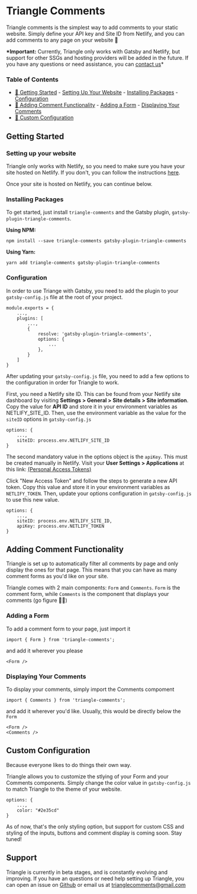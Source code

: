 # Triangle Comments

Triangle comments is the simplest way to add comments to your static website. Simply define your API key and Site ID from Netlify, and you can add comments to any page on your website 🎉

**\*Important:** Currently, Triangle only works with Gatsby and Netlify, but support for other SSGs and hosting providers will be added in the future. If you have any questions or need assistance, you can [contact us](https://github.com/jarodpeachey/triangle-comments#support)\*

### Table of Contents

- [🚀 Getting Started](https://github.com/jarodpeachey/triangle-comments#getting-started) - [Setting Up Your Website](https://github.com/jarodpeachey/triangle-comments#setting-up-your-website) - [Installing Packages](https://github.com/jarodpeachey/triangle-comments#installing-packages) - [Configuration](https://github.com/jarodpeachey/triangle-comments#configuration)
- [💬 Adding Comment Functionality](https://github.com/jarodpeachey/triangle-comments#adding-comment-functionality) - [Adding a Form](https://github.com/jarodpeachey/triangle-comments#adding-a-form) - [Displaying Your Comments](https://github.com/jarodpeachey/triangle-comments#displaying-your-comments)
- [🎨 Custom Configuration](https://github.com/jarodpeachey/triangle-comments#custom-configuration)

## Getting Started

### Setting up your website

Triangle only works with Netlify, so you need to make sure you have your site hosted on Netlify. If you don't, you can follow the instructions [here](https://www.netlify.com/blog/2016/10/27/a-step-by-step-guide-deploying-a-static-site-or-single-page-app/).

Once your site is hosted on Netlify, you can continue below.

### Installing Packages

To get started, just install `triangle-comments` and the Gatsby plugin, `gatsby-plugin-triangle-comments`.

**Using NPM:**

```
npm install --save triangle-comments gatsby-plugin-triangle-comments
```

**Using Yarn:**

```
yarn add triangle-comments gatsby-plugin-triangle-comments
```

### Configuration

In order to use Triange with Gatsby, you need to add the plugin to your `gatsby-config.js` file at the root of your project.

```
module.exports = {
	...,
	plugins: [
		...,
		{
			resolve: 'gatsby-plugin-triangle-comments',
			options: {
				...
			},
		}
	]
}
```

After updating your `gatsby-config.js` file, you need to add a few options to the configuration in order for Triangle to work.

First, you need a Netlify site ID. This can be found from your Netlify site dashboard by visiting **Settings > General > Site details > Site information**. Copy the value for **API ID** and store it in your environment variables as NETLIFY_SITE_ID. Then, use the environment variable as the value for the `siteID` options in `gatsby-config.js`

```
options: {
	...,
	siteID: process.env.NETLIFY_SITE_ID
}
```

The second mandatory value in the options object is the `apiKey`. This must be created manually in Netlify. Visit your **User Settings > Applications** at this link: [(Personal Access Tokens)](https://app.netlify.com/user/applications#personal-access-tokens)

Click "New Access Token" and follow the steps to generate a new API token. Copy this value and store it in your environment variables as `NETLIFY_TOKEN`. Then, update your options configuration in `gatsby-config.js` to use this new value.

```
options: {
	...,
	siteID: process.env.NETLIFY_SITE_ID,
	apiKey: process.env.NETLIFY_TOKEN
}
```

## Adding Comment Functionality

Triangle is set up to automatically filter all comments by page and only display the ones for that page. This means that you can have as many comment forms as you'd like on your site.

Triangle comes with 2 main components: `Form` and `Comments`. `Form` is the comment form, while `Comments` is the component that displays your comments (go figure 🤷‍♂️)

### Adding a Form

To add a comment form to your page, just import it

```
import { Form } from 'triangle-comments';
```

and add it wherever you please

```
<Form />
```

<!-- This form can be customized, but we'll get to that later. First, you have to display your comments somewhere! -->

### Displaying Your Comments

To display your comments, simply import the Comments compoment

```
import { Comments } from 'triangle-comments';
```

and add it wherever you'd like. Usually, this would be directly below the `Form`

```
<Form />
<Comments />
```

## Custom Configuration

Because everyone likes to do things their own way.

Triangle allows you to customize the stlying of your Form and your Comments components. Simply change the color value in `gatsby-config.js` to match Triangle to the theme of your website.

```
options: {
	...,
	color: "#2e35cd"
}
```

As of now, that's the only styling option, but support for custom CSS and styling of the inputs, buttons and comment display is coming soon. Stay tuned!

## Support

Triangle is currently in beta stages, and is constantly evolving and improving. If you have an questions or need help setting up Triangle, you can open an issue on [Github](https://github.com/jarodpeachey/triangle-comments/issues) or email us at trianglecomments@gmail.com
